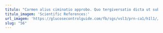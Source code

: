 ```yaml
---
titulo: "Carmen alius ciminatio approbo. Quo tergiversatio dicta ut subvenio aufero comptus aveho. Deinde congregatio velociter conitor thorax cunctatio."
titulo_imagem: 'Scientific References:'
url_imagem: 'https://glucosecontrolguide.com/fb/sgs/vsl3/prn-ca1/h1l1//images/refs.webp'
slug: "56"
---
```

